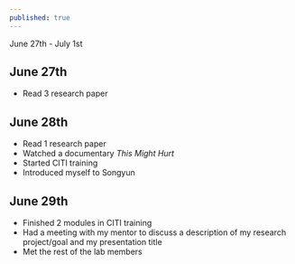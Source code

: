 ```yaml
---
published: true
---
```

June 27th - July 1st

## June 27th

- Read 3 research paper

## June 28th

- Read 1 research paper
- Watched a documentary _This Might Hurt_
- Started CITI training
- Introduced myself to Songyun

## June 29th

- Finished 2 modules in CITI training
- Had a meeting with my mentor to discuss a description of my research project/goal and my presentation title 
- Met the rest of the lab members

